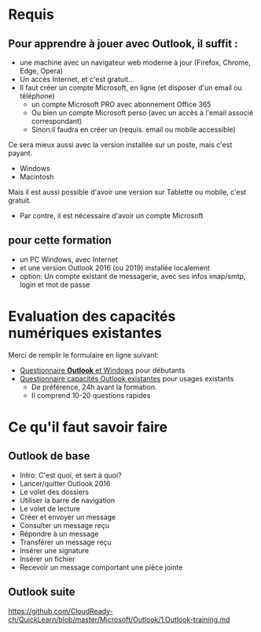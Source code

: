 # Requis
## Pour apprendre à jouer avec Outlook, il suffit :
* une machine avec un navigateur web moderne à jour (Firefox, Chrome, Edge, Opera)
* Un accès Internet, et c'est gratuit...
* Il faut créer un compte Microsoft, en ligne (et disposer d'un email ou téléphone)
  * un compte Microsoft PRO avec abonnement Office 365
  * Ou bien un compte Microsoft perso (avec un accès à l'email associé correspondant)
  * Sinon:il faudra en créer un (requis. email ou mobile accessible)

Ce sera mieux aussi avec la version installée sur un poste, mais c'est payant.
* Windows
* Macintosh

Mais il est aussi possible d'avoir une version sur Tablette ou mobile, c'est gratuit.
* Par contre, il est nécessaire d'avoir un compte Microsoft

## pour cette formation
* un PC Windows, avec Internet
* et une version Outlook 2016 (ou 2019) installée localement
* option: Un compte existant de messagerie, avec ses infos imap/smtp, login et mot de passe

# Evaluation des capacités numériques existantes
Merci de remplir le formulaire en ligne suivant: 
* [Questionnaire **Outlook** et Windows](https://forms.office.com/Pages/ResponsePage.aspx?id=k09IxleYD0Cqq_0bRF9fXRHyvkwKnSdCsfql1ulu4mJUOVpSVFZHWVJNUFJTSFpIWkdESVA3N1RXRCQlQCN0PWcu) pour débutants
* [Questionnaire capacités Outlook existantes](https://forms.office.com/Pages/ResponsePage.aspx?id=k09IxleYD0Cqq_0bRF9fXRHyvkwKnSdCsfql1ulu4mJUMVk3VDdDVTk4N05MUU9ZQzY4NU9PUDUzNiQlQCN0PWcu) pour usages existants
  * De préférence, 24h avant la formation.
  * Il comprend 10-20 questions rapides

# Ce qu'il faut savoir faire
## Outlook de base
* Intro: C'est quoi, et sert à quoi?
* Lancer/quitter Outlook 2016
* Le volet des dossiers
* Utiliser la barre de navigation
* Le volet de lecture
* Créer et envoyer un message
* Consulter un message reçu
* Répondre à un message
* Transférer un message reçu
* Insérer une signature
* Insérer un fichier
* Recevoir un message comportant une pièce jointe

## Outlook suite
https://github.com/CloudReady-ch/QuickLearn/blob/master/Microsoft/Outlook/1.Outlook-training.md
